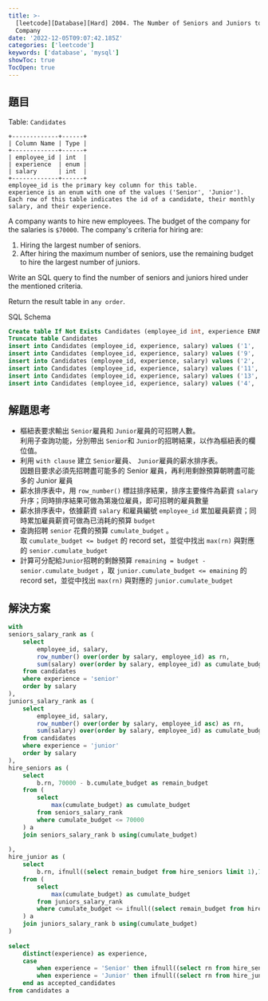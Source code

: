 ```yaml
---
title: >-
  [leetcode][Database][Hard] 2004. The Number of Seniors and Juniors to Join the
  Company
date: '2022-12-05T09:07:42.185Z'
categories: ['leetcode']
keywords: ['database', 'mysql']
showToc: true
TocOpen: true
---
```


## 題目

Table: `Candidates`
```
+-------------+------+  
| Column Name | Type |  
+-------------+------+  
| employee_id | int  |  
| experience  | enum |  
| salary      | int  |  
+-------------+------+  
employee_id is the primary key column for this table.  
experience is an enum with one of the values ('Senior', 'Junior').  
Each row of this table indicates the id of a candidate, their monthly salary, and their experience.
```
A company wants to hire new employees. The budget of the company for the salaries is `$70000`. The company's criteria for hiring are:

1.  Hiring the largest number of seniors.
2.  After hiring the maximum number of seniors, use the remaining budget to hire the largest number of juniors.

Write an SQL query to find the number of seniors and juniors hired under the mentioned criteria.

Return the result table in `any order`.

SQL Schema
```sql
Create table If Not Exists Candidates (employee_id int, experience ENUM('Senior', 'Junior'), salary int)  
Truncate table Candidates  
insert into Candidates (employee_id, experience, salary) values ('1', 'Junior', '10000')  
insert into Candidates (employee_id, experience, salary) values ('9', 'Junior', '10000')  
insert into Candidates (employee_id, experience, salary) values ('2', 'Senior', '20000')  
insert into Candidates (employee_id, experience, salary) values ('11', 'Senior', '20000')  
insert into Candidates (employee_id, experience, salary) values ('13', 'Senior', '50000')  
insert into Candidates (employee_id, experience, salary) values ('4', 'Junior', '40000')
```

## 解題思考

*   樞紐表要求輸出 `Senior`雇員和 `Junior`雇員的可招聘人數。  
    利用子查詢功能，分別帶出 `Senior`和 `Junior`的招聘結果，以作為樞紐表的欄位值。
*   利用 `with clause` 建立 `Senior`雇員、 `Junior`雇員的薪水排序表。  
    因題目要求必須先招聘盡可能多的 Senior 雇員，再利用剩餘預算朝聘盡可能多的 Junior 雇員
*   薪水排序表中，用 `row_number()` 標註排序結果，排序主要條件為薪資 `salary` 升序；同時排序結果可做為第幾位雇員，即可招聘的雇員數量
*   薪水排序表中，依據薪資 `salary` 和雇員編號 `employee_id` 累加雇員薪資；同時累加雇員薪資可做為已消耗的預算 `budget`
*   查詢招聘 `senior` 花費的預算 `cumulate_budget` 。  
    取 `cumulate_budget <= budget` 的 record set，並從中找出 `max(rn)` 與對應的 `senior.cumulate_budget`
*   計算可分配給`Junior`招聘的剩餘預算 `remaining = budget - senior.cumulate_budget` ，取 `junior.cumulate_budget <= emaining` 的 record set，並從中找出 `max(rn)` 與對應的 `junior.cumulate_budget`

## 解決方案
```sql
with  
seniors_salary_rank as (  
    select  
        employee_id, salary,  
        row_number() over(order by salary, employee_id) as rn,  
        sum(salary) over(order by salary, employee_id) as cumulate_budget  
    from candidates  
    where experience = 'senior'  
    order by salary  
),  
juniors_salary_rank as (  
    select  
        employee_id, salary,  
        row_number() over(order by salary, employee_id asc) as rn,  
        sum(salary) over(order by salary, employee_id) as cumulate_budget  
    from candidates  
    where experience = 'junior'  
    order by salary  
),  
hire_seniors as (  
    select  
        b.rn, 70000 - b.cumulate_budget as remain_budget  
    from (  
        select  
            max(cumulate_budget) as cumulate_budget  
        from seniors_salary_rank  
        where cumulate_budget <= 70000  
    ) a   
    join seniors_salary_rank b using(cumulate_budget)  
      
),  
hire_junior as (  
    select  
        b.rn, ifnull((select remain_budget from hire_seniors limit 1),70000) - b.cumulate_budget as remain_budget  
    from (  
        select  
            max(cumulate_budget) as cumulate_budget  
        from juniors_salary_rank  
        where cumulate_budget <= ifnull((select remain_budget from hire_seniors limit 1),70000)  
    ) a  
    join juniors_salary_rank b using(cumulate_budget)  
)  
  
select  
    distinct(experience) as experience,  
    case   
        when experience = 'Senior' then ifnull((select rn from hire_seniors limit 1 ),0)  
        when experience = 'Junior' then ifnull((select rn from hire_junior limit 1 ),0)  
    end as accepted_candidates  
from candidates a
```